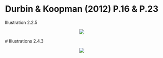 # Durbin & Koopman (2012) P.16 & P.23
Illustration 2.2.5
<p align="center">
<img src="https://github.com/werleycordeiro/Kalman-Filter-/blob/master/Fig.2.1.png"/>
</p>
# 
Illustrations 2.4.3
<p align="center">
<img src="https://github.com/werleycordeiro/Kalman-Filter-/blob/master/Fig.2.2.png"/>
</p>
